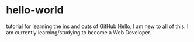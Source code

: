 # hello-world
tutorial for learning the ins and outs of GitHub
Hello, I am new to all of this. I am currently learning/studying to become a Web Developer.
